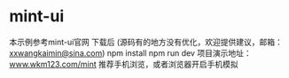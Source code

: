 # mint-ui
本示例参考mint-ui官网
下载后 (源码有的地方没有优化，欢迎提供建议，邮箱：xxwangkaimin@sina.com)
npm install
npm run dev
项目演示地址：www.wkm123.com/mint
推荐手机浏览，或者浏览器开启手机模拟
